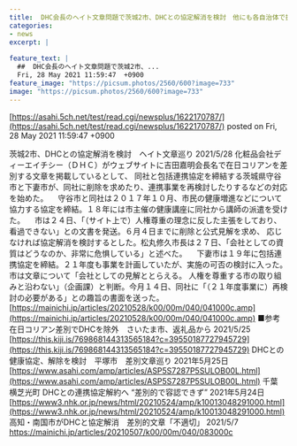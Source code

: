 ```yaml
---
title:  DHC会長のヘイト文章問題で茨城2市、DHCとの協定解消を検討　他にも各自治体で提携解消が相次ぐ　  
categories:
- news
excerpt: |
  
feature_text: |
  ##  DHC会長のヘイト文章問題で茨城2市、...
  Fri, 28 May 2021 11:59:47  +0900
feature_image: "https://picsum.photos/2560/600?image=733"
image: "https://picsum.photos/2560/600?image=733"
---
```


[https://asahi.5ch.net/test/read.cgi/newsplus/1622170787/](https://asahi.5ch.net/test/read.cgi/newsplus/1622170787/)
posted on Fri, 28 May 2021 11:59:47  +0900

<!--more-->

茨城2市、DHCとの協定解消を検討　ヘイト文章巡り 2021/5/28 化粧品会社ディーエイチシー（ＤＨＣ）がウェブサイトに吉田嘉明会長名で在日コリアンを差別する文章を掲載しているとして、 同社と包括連携協定を締結する茨城県守谷市と下妻市が、同社に削除を求めたり、連携事業を再検討したりするなどの対応を始めた。 　守谷市と同社は２０１７年１０月、市民の健康増進などについて協力する協定を締結。１８年には市主催の健康講座に同社から講師の派遣を受けた。 　市は２４日、「（サイト上で）人権尊重の理念に反した主張をしており、看過できない」との文書を発送。６月４日までに削除と公式見解を求め、 応じなければ協定解消を検討するとした。松丸修久市長は２７日、「会社としての資質はどうなのか、非常に危惧している」と述べた。 　下妻市は１９年に包括連携協定を締結。２１年度も事業を計画していたが、実施の可否の検討に入った。市は文章について「会社としての見解ととらえる。 人権を尊重する市の取り組みと沿わない」（企画課）と判断。今月１４日、同社に「（２１年度事業に）再検討の必要がある」との趣旨の書面を送った。 [https://mainichi.jp/articles/20210528/k00/00m/040/041000c.amp](https://mainichi.jp/articles/20210528/k00/00m/040/041000c.amp) ■参考 在日コリアン差別でDHCを除外　さいたま市、返礼品から 2021/5/25 [https://this.kiji.is/769868144313565184?c=39550187727945729](https://this.kiji.is/769868144313565184?c=39550187727945729) DHCとの健康協定、解除を検討　平塚市　差別文章巡り 2021年5月25日 [https://www.asahi.com/amp/articles/ASP5S7287P5SULOB00L.html](https://www.asahi.com/amp/articles/ASP5S7287P5SULOB00L.html) 千葉 横芝光町 DHCとの連携協定解約へ “差別的で容認できず” 2021年5月24日 [https://www3.nhk.or.jp/news/html/20210524/amp/k10013048291000.html](https://www3.nhk.or.jp/news/html/20210524/amp/k10013048291000.html) 高知・南国市がDHCと協定解消　差別的文章「不適切」 2021/5/7 https://mainichi.jp/articles/20210507/k00/00m/040/083000c
